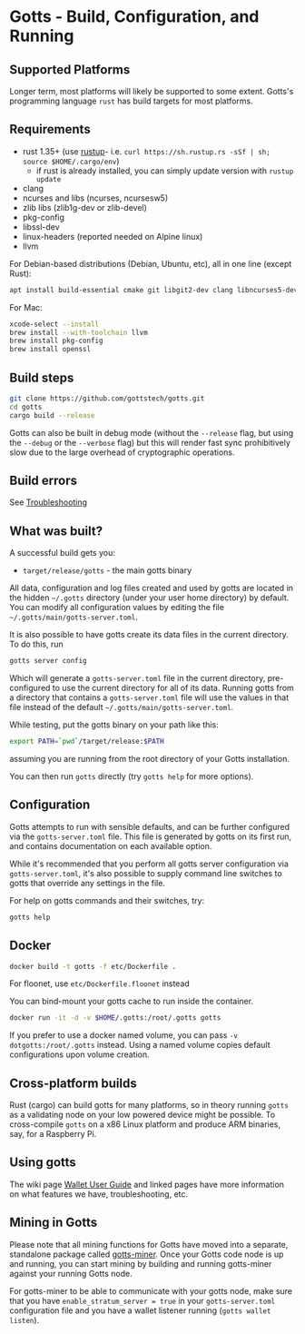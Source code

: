 # Gotts - Build, Configuration, and Running

## Supported Platforms

Longer term, most platforms will likely be supported to some extent.
Gotts's programming language `rust` has build targets for most platforms.

## Requirements

* rust 1.35+ (use [rustup]((https://www.rustup.rs/))- i.e. `curl https://sh.rustup.rs -sSf | sh; source $HOME/.cargo/env`)
  * if rust is already installed, you can simply update version with `rustup update`
* clang
* ncurses and libs (ncurses, ncursesw5)
* zlib libs (zlib1g-dev or zlib-devel)
* pkg-config
* libssl-dev
* linux-headers (reported needed on Alpine linux)
* llvm

For Debian-based distributions (Debian, Ubuntu, etc), all in one line (except Rust):

```sh
apt install build-essential cmake git libgit2-dev clang libncurses5-dev libncursesw5-dev zlib1g-dev pkg-config libssl-dev llvm
```

For Mac:

```sh
xcode-select --install
brew install --with-toolchain llvm
brew install pkg-config
brew install openssl
```

## Build steps

```sh
git clone https://github.com/gottstech/gotts.git
cd gotts
cargo build --release
```

Gotts can also be built in debug mode (without the `--release` flag, but using the `--debug` or the `--verbose` flag) but this will render fast sync prohibitively slow due to the large overhead of cryptographic operations.

## Build errors

See [Troubleshooting](https://github.com/gottstech/docs/wiki/Troubleshooting)

## What was built?

A successful build gets you:

* `target/release/gotts` - the main gotts binary

All data, configuration and log files created and used by gotts are located in the hidden
`~/.gotts` directory (under your user home directory) by default. You can modify all configuration
values by editing the file `~/.gotts/main/gotts-server.toml`.

It is also possible to have gotts create its data files in the current directory. To do this, run

```sh
gotts server config
```

Which will generate a `gotts-server.toml` file in the current directory, pre-configured to use
the current directory for all of its data. Running gotts from a directory that contains a
`gotts-server.toml` file will use the values in that file instead of the default
`~/.gotts/main/gotts-server.toml`.

While testing, put the gotts binary on your path like this:

```sh
export PATH=`pwd`/target/release:$PATH
```

assuming you are running from the root directory of your Gotts installation.

You can then run `gotts` directly (try `gotts help` for more options).

## Configuration

Gotts attempts to run with sensible defaults, and can be further configured via
the `gotts-server.toml` file. This file is generated by gotts on its first run, and
contains documentation on each available option.

While it's recommended that you perform all gotts server configuration via
`gotts-server.toml`, it's also possible to supply command line switches to gotts that
override any settings in the file.

For help on gotts commands and their switches, try:

```sh
gotts help
```

## Docker

```sh
docker build -t gotts -f etc/Dockerfile .
```
For floonet, use `etc/Dockerfile.floonet` instead

You can bind-mount your gotts cache to run inside the container.

```sh
docker run -it -d -v $HOME/.gotts:/root/.gotts gotts
```
If you prefer to use a docker named volume, you can pass `-v dotgotts:/root/.gotts` instead.
Using a named volume copies default configurations upon volume creation.

## Cross-platform builds

Rust (cargo) can build gotts for many platforms, so in theory running `gotts` as a validating node on your low powered device might be possible. To cross-compile `gotts` on a x86 Linux platform and produce ARM binaries, say, for a Raspberry Pi.

## Using gotts

The wiki page [Wallet User Guide](https://github.com/gottstech/docs/wiki/Wallet-User-Guide) and linked pages have more information on what features we have, troubleshooting, etc.

## Mining in Gotts

Please note that all mining functions for Gotts have moved into a separate, standalone package called
[gotts-miner](https://github.com/gottstech/gotts-miner). Once your Gotts code node is up and running,
you can start mining by building and running gotts-miner against your running Gotts node.

For gotts-miner to be able to communicate with your gotts node, make sure that you have `enable_stratum_server = true`
in your `gotts-server.toml` configuration file and you have a wallet listener running (`gotts wallet listen`). 
